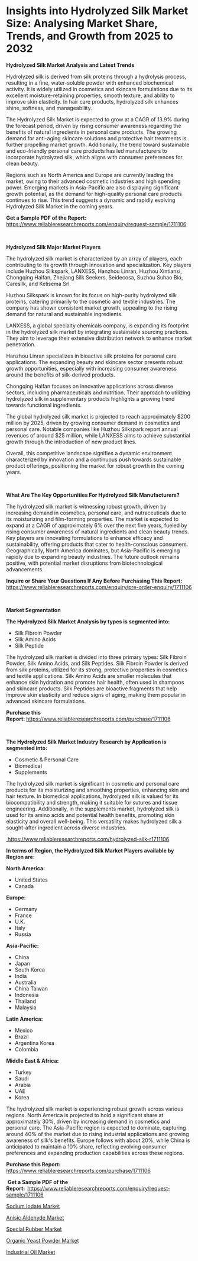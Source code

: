 <p><h1>Insights into Hydrolyzed Silk Market Size: Analysing Market Share, Trends, and Growth from 2025 to 2032</h1></p><p><strong>Hydrolyzed Silk Market Analysis and Latest Trends</strong></p>
<p><p>Hydrolyzed silk is derived from silk proteins through a hydrolysis process, resulting in a fine, water-soluble powder with enhanced biochemical activity. It is widely utilized in cosmetics and skincare formulations due to its excellent moisture-retaining properties, smooth texture, and ability to improve skin elasticity. In hair care products, hydrolyzed silk enhances shine, softness, and manageability.</p><p>The Hydrolyzed Silk Market is expected to grow at a CAGR of 13.9% during the forecast period, driven by rising consumer awareness regarding the benefits of natural ingredients in personal care products. The growing demand for anti-aging skincare solutions and protective hair treatments is further propelling market growth. Additionally, the trend toward sustainable and eco-friendly personal care products has led manufacturers to incorporate hydrolyzed silk, which aligns with consumer preferences for clean beauty. </p><p>Regions such as North America and Europe are currently leading the market, owing to their advanced cosmetic industries and high spending power. Emerging markets in Asia-Pacific are also displaying significant growth potential, as the demand for high-quality personal care products continues to rise. This trend suggests a dynamic and rapidly evolving Hydrolyzed Silk Market in the coming years.</p></p>
<p><strong>Get a Sample PDF of the Report:&nbsp;</strong> <a href="https://www.reliableresearchreports.com/enquiry/request-sample/1711106?utm_campaign=37&utm_medium=2&utm_source=Github&utm_content=ia&utm_term=31032025&utm_id=hydrolyzed-silk">https://www.reliableresearchreports.com/enquiry/request-sample/1711106</a></p>
<p>&nbsp;</p>
<p><strong>Hydrolyzed Silk Major Market Players</strong></p>
<p><p>The hydrolyzed silk market is characterized by an array of players, each contributing to its growth through innovation and specialization. Key players include Huzhou Silkspark, LANXESS, Hanzhou Linran, Huzhou Xintiansi, Chongqing Haifan, Zhejiang Silk Seekers, Seidecosa, Suzhou Suhao Bio, Caresilk, and Kelisema Srl. </p><p>Huzhou Silkspark is known for its focus on high-purity hydrolyzed silk proteins, catering primarily to the cosmetic and textile industries. The company has shown consistent market growth, appealing to the rising demand for natural and sustainable ingredients. </p><p>LANXESS, a global specialty chemicals company, is expanding its footprint in the hydrolyzed silk market by integrating sustainable sourcing practices. They aim to leverage their extensive distribution network to enhance market penetration. </p><p>Hanzhou Linran specializes in bioactive silk proteins for personal care applications. The expanding beauty and skincare sector presents robust growth opportunities, especially with increasing consumer awareness around the benefits of silk-derived products. </p><p>Chongqing Haifan focuses on innovative applications across diverse sectors, including pharmaceuticals and nutrition. Their approach to utilizing hydrolyzed silk in supplementary products highlights a growing trend towards functional ingredients.</p><p>The global hydrolyzed silk market is projected to reach approximately $200 million by 2025, driven by growing consumer demand in cosmetics and personal care. Notable companies like Huzhou Silkspark report annual revenues of around $25 million, while LANXESS aims to achieve substantial growth through the introduction of new product lines. </p><p>Overall, this competitive landscape signifies a dynamic environment characterized by innovation and a continuous push towards sustainable product offerings, positioning the market for robust growth in the coming years.</p></p>
<p>&nbsp;</p>
<p><strong>What Are The Key Opportunities For Hydrolyzed Silk Manufacturers?</strong></p>
<p><p>The hydrolyzed silk market is witnessing robust growth, driven by increasing demand in cosmetics, personal care, and nutraceuticals due to its moisturizing and film-forming properties. The market is expected to expand at a CAGR of approximately 6% over the next five years, fueled by rising consumer awareness of natural ingredients and clean beauty trends. Key players are innovating formulations to enhance efficacy and sustainability, offering products that cater to health-conscious consumers. Geographically, North America dominates, but Asia-Pacific is emerging rapidly due to expanding beauty industries. The future outlook remains positive, with potential market disruptions from biotechnological advancements.</p></p>
<p><strong>Inquire or Share Your Questions If Any Before Purchasing This Report:</strong> <a href="https://www.reliableresearchreports.com/enquiry/pre-order-enquiry/1711106?utm_campaign=37&utm_medium=2&utm_source=Github&utm_content=ia&utm_term=31032025&utm_id=hydrolyzed-silk">https://www.reliableresearchreports.com/enquiry/pre-order-enquiry/1711106</a></p>
<p>&nbsp;</p>
<p><strong>Market Segmentation</strong></p>
<p><strong>The Hydrolyzed Silk Market Analysis by types is segmented into:</strong></p>
<p><ul><li>Silk Fibroin Powder</li><li>Silk Amino Acids</li><li>Silk Peptide</li></ul></p>
<p><p>The hydrolyzed silk market is divided into three primary types: Silk Fibroin Powder, Silk Amino Acids, and Silk Peptides. Silk Fibroin Powder is derived from silk proteins, utilized for its strong, protective properties in cosmetics and textile applications. Silk Amino Acids are smaller molecules that enhance skin hydration and promote hair health, often used in shampoos and skincare products. Silk Peptides are bioactive fragments that help improve skin elasticity and reduce signs of aging, making them popular in advanced skincare formulations.</p></p>
<p><strong>Purchase this Report:&nbsp;</strong><a href="https://www.reliableresearchreports.com/purchase/1711106?utm_campaign=37&utm_medium=2&utm_source=Github&utm_content=ia&utm_term=31032025&utm_id=hydrolyzed-silk">https://www.reliableresearchreports.com/purchase/1711106</a></p>
<p>&nbsp;</p>
<p><strong>The Hydrolyzed Silk Market Industry Research by Application is segmented into:</strong></p>
<p><ul><li>Cosmetic & Personal Care</li><li>Biomedical</li><li>Supplements</li></ul></p>
<p><p>The hydrolyzed silk market is significant in cosmetic and personal care products for its moisturizing and smoothing properties, enhancing skin and hair texture. In biomedical applications, hydrolyzed silk is valued for its biocompatibility and strength, making it suitable for sutures and tissue engineering. Additionally, in the supplements market, hydrolyzed silk is used for its amino acids and potential health benefits, promoting skin elasticity and overall well-being. This versatility makes hydrolyzed silk a sought-after ingredient across diverse industries.</p></p>
<p><a href="https://www.reliableresearchreports.com/hydrolyzed-silk-r1711106?utm_campaign=37&utm_medium=2&utm_source=Github&utm_content=ia&utm_term=31032025&utm_id=hydrolyzed-silk">&nbsp;https://www.reliableresearchreports.com/hydrolyzed-silk-r1711106</a></p>
<p><strong>In terms of Region, the Hydrolyzed Silk Market Players available by Region are:</strong></p>
<p>
    <p> <strong> North America: </strong>
        <ul>
            <li>United States</li>
            <li>Canada</li>
        </ul>
        </p> 
    <p> <strong> Europe: </strong>
        <ul>
            <li>Germany</li>
            <li>France</li>
            <li>U.K.</li>
            <li>Italy</li>
            <li>Russia</li>
        </ul>
        </p> 
    <p> <strong> Asia-Pacific: </strong>
        <ul>
            <li>China</li>
            <li>Japan</li>
            <li>South Korea</li>
            <li>India</li>
            <li>Australia</li>
            <li>China Taiwan</li>
            <li>Indonesia</li>
            <li>Thailand</li>
            <li>Malaysia</li>
        </ul>
        </p> 
    <p> <strong> Latin America: </strong>
        <ul>
            <li>Mexico</li>
            <li>Brazil</li>
            <li>Argentina Korea</li>
            <li>Colombia</li>
        </ul>
        </p> 
    <p> <strong> Middle East & Africa: </strong>
        <ul>
            <li>Turkey</li>
            <li>Saudi</li>
            <li>Arabia</li>
            <li>UAE</li>
            <li>Korea</li>
        </ul>
    </p>
    </p>
<p><p>The hydrolyzed silk market is experiencing robust growth across various regions. North America is projected to hold a significant share at approximately 30%, driven by increasing demand in cosmetics and personal care. The Asia-Pacific region is expected to dominate, capturing around 40% of the market due to rising industrial applications and growing awareness of silk's benefits. Europe follows with about 20%, while China is anticipated to maintain a 10% share, reflecting evolving consumer preferences and expanding production capabilities across these regions.</p></p>
<p><strong>Purchase this Report: </strong><a href="https://www.reliableresearchreports.com/purchase/1711106?utm_campaign=37&utm_medium=2&utm_source=Github&utm_content=ia&utm_term=31032025&utm_id=hydrolyzed-silk">https://www.reliableresearchreports.com/purchase/1711106</a></p>
<p>&nbsp;<strong>Get a Sample PDF of the Report:&nbsp;&nbsp;</strong><a href="https://www.reliableresearchreports.com/enquiry/request-sample/1711106?utm_campaign=37&utm_medium=2&utm_source=Github&utm_content=ia&utm_term=31032025&utm_id=hydrolyzed-silk">https://www.reliableresearchreports.com/enquiry/request-sample/1711106</a></p>
<p><strong></strong></p>
<p><p><a href="https://github.com/avirsuckra/Market-Research-Report-List-1/blob/main/sodium-iodate-market.md?utm_campaign=37&utm_medium=2&utm_source=Github&utm_content=ia&utm_term=31032025&utm_id=hydrolyzed-silk">Sodium Iodate Market</a></p><p><a href="https://github.com/timayuethem/Market-Research-Report-List-1/blob/main/anisic-aldehyde-market.md?utm_campaign=37&utm_medium=2&utm_source=Github&utm_content=ia&utm_term=31032025&utm_id=hydrolyzed-silk">Anisic Aldehyde Market</a></p><p><a href="https://github.com/nicoytabiz7/Market-Research-Report-List-1/blob/main/special-rubber-market.md?utm_campaign=37&utm_medium=2&utm_source=Github&utm_content=ia&utm_term=31032025&utm_id=hydrolyzed-silk">Special Rubber Market</a></p><p><a href="https://github.com/brabolyrah3h/Market-Research-Report-List-1/blob/main/organic-yeast-powder-market.md?utm_campaign=37&utm_medium=2&utm_source=Github&utm_content=ia&utm_term=31032025&utm_id=hydrolyzed-silk">Organic Yeast Powder Market</a></p><p><a href="https://github.com/sekohlorik/Market-Research-Report-List-1/blob/main/industrial-oil-market.md?utm_campaign=37&utm_medium=2&utm_source=Github&utm_content=ia&utm_term=31032025&utm_id=hydrolyzed-silk">Industrial Oil Market</a></p></p>